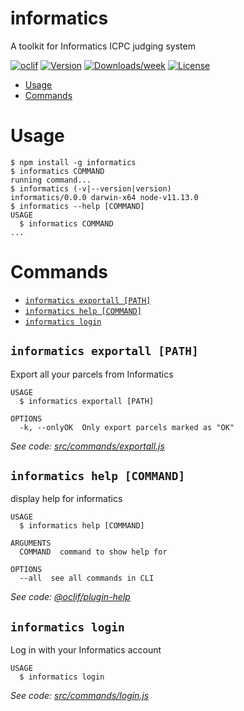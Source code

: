 informatics
===========

A toolkit for Informatics ICPC judging system

[![oclif](https://img.shields.io/badge/cli-oclif-brightgreen.svg)](https://oclif.io)
[![Version](https://img.shields.io/npm/v/informatics.svg)](https://npmjs.org/package/informatics)
[![Downloads/week](https://img.shields.io/npm/dw/informatics.svg)](https://npmjs.org/package/informatics)
[![License](https://img.shields.io/npm/l/informatics.svg)](https://github.com/gbougakov/informatics-toolkit/blob/master/package.json)

<!-- toc -->
* [Usage](#usage)
* [Commands](#commands)
<!-- tocstop -->
# Usage
<!-- usage -->
```sh-session
$ npm install -g informatics
$ informatics COMMAND
running command...
$ informatics (-v|--version|version)
informatics/0.0.0 darwin-x64 node-v11.13.0
$ informatics --help [COMMAND]
USAGE
  $ informatics COMMAND
...
```
<!-- usagestop -->
# Commands
<!-- commands -->
* [`informatics exportall [PATH]`](#informatics-exportall-path)
* [`informatics help [COMMAND]`](#informatics-help-command)
* [`informatics login`](#informatics-login)

## `informatics exportall [PATH]`

Export all your parcels from Informatics

```
USAGE
  $ informatics exportall [PATH]

OPTIONS
  -k, --onlyOK  Only export parcels marked as "OK"
```

_See code: [src/commands/exportall.js](https://github.com/gbougakov/informatics-toolkit/blob/v0.0.0/src/commands/exportall.js)_

## `informatics help [COMMAND]`

display help for informatics

```
USAGE
  $ informatics help [COMMAND]

ARGUMENTS
  COMMAND  command to show help for

OPTIONS
  --all  see all commands in CLI
```

_See code: [@oclif/plugin-help](https://github.com/oclif/plugin-help/blob/v2.2.1/src/commands/help.ts)_

## `informatics login`

Log in with your Informatics account

```
USAGE
  $ informatics login
```

_See code: [src/commands/login.js](https://github.com/gbougakov/informatics-toolkit/blob/v0.0.0/src/commands/login.js)_
<!-- commandsstop -->
